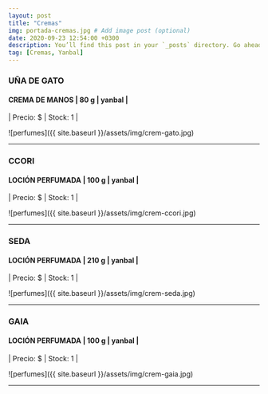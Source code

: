 ```yaml
---
layout: post
title: "Cremas"
img: portada-cremas.jpg # Add image post (optional)
date: 2020-09-23 12:54:00 +0300
description: You’ll find this post in your `_posts` directory. Go ahead and edit it and re-build the site to see your changes. # Add post description (optional)
tag: [Cremas, Yanbal]
---
```

### UÑA DE GATO
#### CREMA DE MANOS  | 80 g  | yanbal  |
| Precio: $   | Stock: 1  |

![perfumes]({{ site.baseurl }}/assets/img/crem-gato.jpg)
* * *
### CCORI
#### LOCIÓN PERFUMADA | 100 g  | yanbal  |
| Precio: $   | Stock: 1  |

![perfumes]({{ site.baseurl }}/assets/img/crem-ccori.jpg)
* * *
### SEDA
#### LOCIÓN PERFUMADA | 210 g  | yanbal  |
| Precio: $   | Stock: 1  |

![perfumes]({{ site.baseurl }}/assets/img/crem-seda.jpg)
* * *
### GAIA
#### LOCIÓN PERFUMADA | 100 g  | yanbal  |
| Precio: $   | Stock: 1  |

![perfumes]({{ site.baseurl }}/assets/img/crem-gaia.jpg)
* * *

